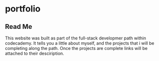 # portfolio
Read Me
---------
This website was built as part of the full-stack developmer path within codecademy. 
It tells you a little about myself, and the projects that i will be completing along the path. 
Once the projects are complete links will be attached to their desciription.
